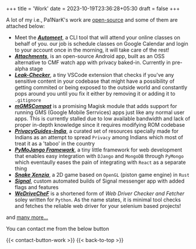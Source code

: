 +++
title = 'Work'
date = 2023-10-19T23:36:28+05:30
draft = false
+++

A lot of my i.e., Pa1NarK's work are [open-source](https://github.com/pixincreate?tab=repositories) and some of them are attached below:

- Meet the [_**Automeet**_](https://github.com/pixincreate/Automeet),
a CLI tool that will attend your online classes on behalf of you. our job is schedule classes on Google Calendar and login to your account once in the morning, it will take care of the rest!
- [_**Attachments**_](https://github.com/pixincreate/Attachments), is an open-source Android app, built as an OSS alternative to CMF watch app with privacy baked-in. Currently in pre-alpha stage
- [_**Leak-Checker**_](https://github.com/pixincreate/leak-checker), a tiny VSCode extension that checks if you've any sensitive content in your codebase that might have a possibility of getting commited or being exposed to the outside world and constantly pops around you until you fix it either by removing it or adding it to `.gitignore`
- [_**mGMSCompat**_](https://github.com/pixincreate/mGMSCompat) is a promising Magisk module that adds support for running GMS (Google Mobile Serrvices) apps just like any normal user apps. This is currently stalled due to low available bandwidth and lack of proper in-depth knowledge since it requires modifying ROM codebase
- [_**PrivacyGuides-India**_](https://github.com/pixincreate/PrivacyGuides-India), a curated set of resources specially made for Indians as an attempt to spread `Privacy` among Indians which most of treat it as a 'taboo' in the country
- [_**PyMoJango Framework**_](https://github.com/pixincreate/pymojango-framework), a tiny little framework for web development that enables easy integration with `DJango` and `MongoDB` through `PyMongo` which eventaully eases the pain of integrating with `React` as a separate thing
- [_**Snake Xenzia**_](https://github.com/pixincreate/snake_game), a 2D game based on `OpenGL` (piston game engine) in `Rust`
- [_**Signal**_](https://github.com/pixincreate/Signal), custom automated builds of Signal messenger app with added flags and features
- [_**WeDriveCheF**_](https://github.com/pixincreate/WeDriveCheF) is a shortened form of _Web Driver Checker and Fetcher_ soley written for `Python`.  As the name states, it is minimal tool checks and fetches the reliable web driver for your selenium based projects!

and [many more...](https://github.com/pixincreate?tab=repositories)

You can contact me from the below button

{{< contact-button-work >}}
{{< back-to-top >}}
